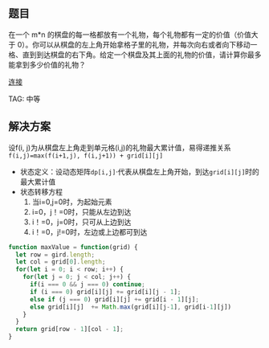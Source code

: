 ## 题目
在一个 m*n 的棋盘的每一格都放有一个礼物，每个礼物都有一定的价值（价值大于 0）。你可以从棋盘的左上角开始拿格子里的礼物，并每次向右或者向下移动一格、直到到达棋盘的右下角。给定一个棋盘及其上面的礼物的价值，请计算你最多能拿到多少价值的礼物？


[连接](https://leetcode-cn.com/problems/li-wu-de-zui-da-jie-zhi-lcof)

TAG: 中等

## 解决方案
设f(i, j)为从棋盘左上角走到单元格(i,j)的礼物最大累计值，易得递推关系`f(i,j)=max(f(i+1,j), f(i,j+1)) + grid[i][j]`

- 状态定义：设动态矩阵`dp[i,j]`·代表从棋盘左上角开始，到达`grid[i][j]`时的最大累计值
- 状态转移方程
  1. 当i=0,j=0时，为起始元素
  2. i=0，j！=0时，只能从左边到达
  3. i！=0，j=0时，只可从上边到达
  4. i！=0，j!=0时，左边或上边都可到达

```javascript
function maxValue = function(grid) {
  let row = gird.length;
  let col = grid[0].length;
  for(let i = 0; i < row; i++) {
    for(let j = 0; j < col; j++) {
      if(i === 0 && j === 0) continue;
      if (i === 0) grid[i][j] += grid[i][j - 1];
      else if (j === 0) grid[i][j] += grid[i - 1][j];
      else grid[i][j]  += Math.max(grid[i][j-1], grid[i-1][j])
    }
  }
  return grid[row - 1][col - 1];
}
```